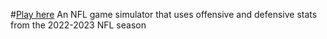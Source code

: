 #[Play here](https://clester31.github.io/NFL-Game-Simulator/)
An NFL game simulator that uses offensive and defensive stats from the 2022-2023 NFL season
